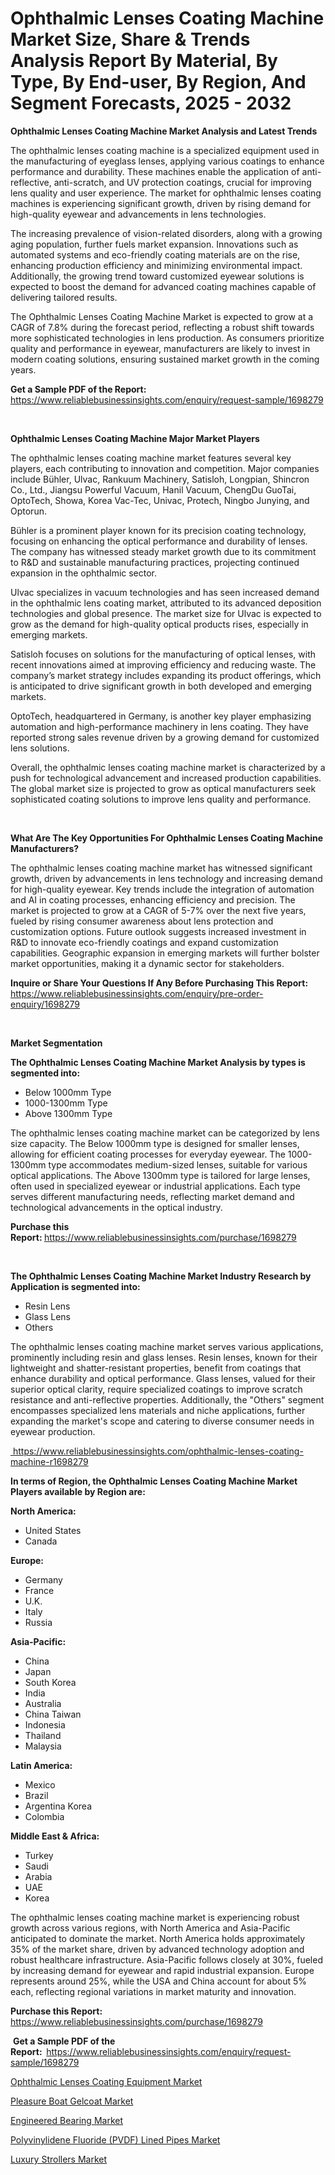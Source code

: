 <p><h1>Ophthalmic Lenses Coating Machine Market Size, Share & Trends Analysis Report By Material, By Type, By End-user, By Region, And Segment Forecasts, 2025 - 2032</h1></p><p><strong>Ophthalmic Lenses Coating Machine Market Analysis and Latest Trends</strong></p>
<p><p>The ophthalmic lenses coating machine is a specialized equipment used in the manufacturing of eyeglass lenses, applying various coatings to enhance performance and durability. These machines enable the application of anti-reflective, anti-scratch, and UV protection coatings, crucial for improving lens quality and user experience. The market for ophthalmic lenses coating machines is experiencing significant growth, driven by rising demand for high-quality eyewear and advancements in lens technologies. </p><p>The increasing prevalence of vision-related disorders, along with a growing aging population, further fuels market expansion. Innovations such as automated systems and eco-friendly coating materials are on the rise, enhancing production efficiency and minimizing environmental impact. Additionally, the growing trend toward customized eyewear solutions is expected to boost the demand for advanced coating machines capable of delivering tailored results.</p><p>The Ophthalmic Lenses Coating Machine Market is expected to grow at a CAGR of 7.8% during the forecast period, reflecting a robust shift towards more sophisticated technologies in lens production. As consumers prioritize quality and performance in eyewear, manufacturers are likely to invest in modern coating solutions, ensuring sustained market growth in the coming years.</p></p>
<p><strong>Get a Sample PDF of the Report:&nbsp;</strong> <a href="https://www.reliablebusinessinsights.com/enquiry/request-sample/1698279?utm_campaign=75&utm_medium=2&utm_source=Github&utm_content=ia&utm_term=24032025&utm_id=ophthalmic-lenses-coating-machine">https://www.reliablebusinessinsights.com/enquiry/request-sample/1698279</a></p>
<p>&nbsp;</p>
<p><strong>Ophthalmic Lenses Coating Machine Major Market Players</strong></p>
<p><p>The ophthalmic lenses coating machine market features several key players, each contributing to innovation and competition. Major companies include Bühler, Ulvac, Rankuum Machinery, Satisloh, Longpian, Shincron Co., Ltd., Jiangsu Powerful Vacuum, Hanil Vacuum, ChengDu GuoTai, OptoTech, Showa, Korea Vac-Tec, Univac, Protech, Ningbo Junying, and Optorun.</p><p>Bühler is a prominent player known for its precision coating technology, focusing on enhancing the optical performance and durability of lenses. The company has witnessed steady market growth due to its commitment to R&D and sustainable manufacturing practices, projecting continued expansion in the ophthalmic sector.</p><p>Ulvac specializes in vacuum technologies and has seen increased demand in the ophthalmic lens coating market, attributed to its advanced deposition technologies and global presence. The market size for Ulvac is expected to grow as the demand for high-quality optical products rises, especially in emerging markets.</p><p>Satisloh focuses on solutions for the manufacturing of optical lenses, with recent innovations aimed at improving efficiency and reducing waste. The company’s market strategy includes expanding its product offerings, which is anticipated to drive significant growth in both developed and emerging markets.</p><p>OptoTech, headquartered in Germany, is another key player emphasizing automation and high-performance machinery in lens coating. They have reported strong sales revenue driven by a growing demand for customized lens solutions.</p><p>Overall, the ophthalmic lenses coating machine market is characterized by a push for technological advancement and increased production capabilities. The global market size is projected to grow as optical manufacturers seek sophisticated coating solutions to improve lens quality and performance.</p></p>
<p>&nbsp;</p>
<p><strong>What Are The Key Opportunities For Ophthalmic Lenses Coating Machine Manufacturers?</strong></p>
<p><p>The ophthalmic lenses coating machine market has witnessed significant growth, driven by advancements in lens technology and increasing demand for high-quality eyewear. Key trends include the integration of automation and AI in coating processes, enhancing efficiency and precision. The market is projected to grow at a CAGR of 5-7% over the next five years, fueled by rising consumer awareness about lens protection and customization options. Future outlook suggests increased investment in R&D to innovate eco-friendly coatings and expand customization capabilities. Geographic expansion in emerging markets will further bolster market opportunities, making it a dynamic sector for stakeholders.</p></p>
<p><strong>Inquire or Share Your Questions If Any Before Purchasing This Report:</strong> <a href="https://www.reliablebusinessinsights.com/enquiry/pre-order-enquiry/1698279?utm_campaign=75&utm_medium=2&utm_source=Github&utm_content=ia&utm_term=24032025&utm_id=ophthalmic-lenses-coating-machine">https://www.reliablebusinessinsights.com/enquiry/pre-order-enquiry/1698279</a></p>
<p>&nbsp;</p>
<p><strong>Market Segmentation</strong></p>
<p><strong>The Ophthalmic Lenses Coating Machine Market Analysis by types is segmented into:</strong></p>
<p><ul><li>Below 1000mm Type</li><li>1000-1300mm Type</li><li>Above 1300mm Type</li></ul></p>
<p><p>The ophthalmic lenses coating machine market can be categorized by lens size capacity. The Below 1000mm type is designed for smaller lenses, allowing for efficient coating processes for everyday eyewear. The 1000-1300mm type accommodates medium-sized lenses, suitable for various optical applications. The Above 1300mm type is tailored for large lenses, often used in specialized eyewear or industrial applications. Each type serves different manufacturing needs, reflecting market demand and technological advancements in the optical industry.</p></p>
<p><strong>Purchase this Report:&nbsp;</strong><a href="https://www.reliablebusinessinsights.com/purchase/1698279?utm_campaign=75&utm_medium=2&utm_source=Github&utm_content=ia&utm_term=24032025&utm_id=ophthalmic-lenses-coating-machine">https://www.reliablebusinessinsights.com/purchase/1698279</a></p>
<p>&nbsp;</p>
<p><strong>The Ophthalmic Lenses Coating Machine Market Industry Research by Application is segmented into:</strong></p>
<p><ul><li>Resin Lens</li><li>Glass Lens</li><li>Others</li></ul></p>
<p><p>The ophthalmic lenses coating machine market serves various applications, prominently including resin and glass lenses. Resin lenses, known for their lightweight and shatter-resistant properties, benefit from coatings that enhance durability and optical performance. Glass lenses, valued for their superior optical clarity, require specialized coatings to improve scratch resistance and anti-reflective properties. Additionally, the "Others" segment encompasses specialized lens materials and niche applications, further expanding the market's scope and catering to diverse consumer needs in eyewear production.</p></p>
<p><a href="https://www.reliablebusinessinsights.com/ophthalmic-lenses-coating-machine-r1698279?utm_campaign=75&utm_medium=2&utm_source=Github&utm_content=ia&utm_term=24032025&utm_id=ophthalmic-lenses-coating-machine">&nbsp;https://www.reliablebusinessinsights.com/ophthalmic-lenses-coating-machine-r1698279</a></p>
<p><strong>In terms of Region, the Ophthalmic Lenses Coating Machine Market Players available by Region are:</strong></p>
<p>
    <p> <strong> North America: </strong>
        <ul>
            <li>United States</li>
            <li>Canada</li>
        </ul>
        </p> 
    <p> <strong> Europe: </strong>
        <ul>
            <li>Germany</li>
            <li>France</li>
            <li>U.K.</li>
            <li>Italy</li>
            <li>Russia</li>
        </ul>
        </p> 
    <p> <strong> Asia-Pacific: </strong>
        <ul>
            <li>China</li>
            <li>Japan</li>
            <li>South Korea</li>
            <li>India</li>
            <li>Australia</li>
            <li>China Taiwan</li>
            <li>Indonesia</li>
            <li>Thailand</li>
            <li>Malaysia</li>
        </ul>
        </p> 
    <p> <strong> Latin America: </strong>
        <ul>
            <li>Mexico</li>
            <li>Brazil</li>
            <li>Argentina Korea</li>
            <li>Colombia</li>
        </ul>
        </p> 
    <p> <strong> Middle East & Africa: </strong>
        <ul>
            <li>Turkey</li>
            <li>Saudi</li>
            <li>Arabia</li>
            <li>UAE</li>
            <li>Korea</li>
        </ul>
    </p>
    </p>
<p><p>The ophthalmic lenses coating machine market is experiencing robust growth across various regions, with North America and Asia-Pacific anticipated to dominate the market. North America holds approximately 35% of the market share, driven by advanced technology adoption and robust healthcare infrastructure. Asia-Pacific follows closely at 30%, fueled by increasing demand for eyewear and rapid industrial expansion. Europe represents around 25%, while the USA and China account for about 5% each, reflecting regional variations in market maturity and innovation.</p></p>
<p><strong>Purchase this Report: </strong><a href="https://www.reliablebusinessinsights.com/purchase/1698279?utm_campaign=75&utm_medium=2&utm_source=Github&utm_content=ia&utm_term=24032025&utm_id=ophthalmic-lenses-coating-machine">https://www.reliablebusinessinsights.com/purchase/1698279</a></p>
<p>&nbsp;<strong>Get a Sample PDF of the Report:&nbsp;&nbsp;</strong><a href="https://www.reliablebusinessinsights.com/enquiry/request-sample/1698279?utm_campaign=75&utm_medium=2&utm_source=Github&utm_content=ia&utm_term=24032025&utm_id=ophthalmic-lenses-coating-machine">https://www.reliablebusinessinsights.com/enquiry/request-sample/1698279</a></p>
<p><strong></strong></p>
<p><p><a href="https://github.com/cwasicioaie/Market-Research-Report-List-1/blob/main/ophthalmic-lenses-coating-equipment-market.md?utm_campaign=75&utm_medium=2&utm_source=Github&utm_content=ia&utm_term=24032025&utm_id=ophthalmic-lenses-coating-machine">Ophthalmic Lenses Coating Equipment Market</a></p><p><a href="https://github.com/jensanohishi/Market-Research-Report-List-1/blob/main/pleasure-boat-gelcoat-market.md?utm_campaign=75&utm_medium=2&utm_source=Github&utm_content=ia&utm_term=24032025&utm_id=ophthalmic-lenses-coating-machine">Pleasure Boat Gelcoat Market</a></p><p><a href="https://github.com/qianyateina/Market-Research-Report-List-1/blob/main/engineered-bearing-market.md?utm_campaign=75&utm_medium=2&utm_source=Github&utm_content=ia&utm_term=24032025&utm_id=ophthalmic-lenses-coating-machine">Engineered Bearing Market</a></p><p><a href="https://github.com/kavechoxo/Market-Research-Report-List-1/blob/main/polyvinylidene-fluoride-pvdf-lined-pipes-market.md?utm_campaign=75&utm_medium=2&utm_source=Github&utm_content=ia&utm_term=24032025&utm_id=ophthalmic-lenses-coating-machine">Polyvinylidene Fluoride (PVDF) Lined Pipes Market</a></p><p><a href="https://github.com/ebalabenoot/Market-Research-Report-List-1/blob/main/luxury-strollers-market.md?utm_campaign=75&utm_medium=2&utm_source=Github&utm_content=ia&utm_term=24032025&utm_id=ophthalmic-lenses-coating-machine">Luxury Strollers Market</a></p></p>